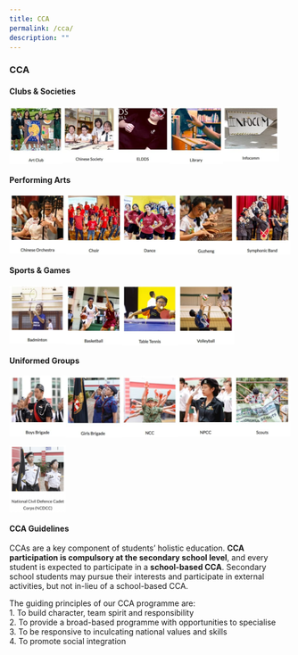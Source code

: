 ```yaml
---
title: CCA
permalink: /cca/
description: ""
---
```

### **CCA**

#### **Clubs & Societies**


<p><a href="https://staging.d1ph2u5puaqsvh.amplifyapp.com/cca/clubs-and-societies/art/">
<img style="width:19%" src="/images/cca1.jpg" align=left>
</a></p>																													 

<p><a href="https://staging.d1ph2u5puaqsvh.amplifyapp.com/cca/clubs-and-societies/chinese-society/">
<img style="width:19%" src="/images/cca2.jpg" align=left>
</a></p>	

<p><a href="https://staging.d1ph2u5puaqsvh.amplifyapp.com/cca/clubs-and-societies/eldds/">
<img style="width:19%" src="/images/cca3.jpg" align=left>
</a></p>	

<p><a href="https://staging.d1ph2u5puaqsvh.amplifyapp.com/cca/clubs-and-societies/library/">
<img style="width:19%" src="/images/cca4.jpg" align=left>
</a></p>	

<p><a href="https://staging.d1ph2u5puaqsvh.amplifyapp.com/cca/clubs-and-societies/infocomm/">
<img style="width:20%" src="/images/cca5.jpg" align=left>
</a></p>	

<br clear="left">

#### **Performing Arts**

<p><a href="https://staging.d1ph2u5puaqsvh.amplifyapp.com/cca/performing-arts/chinese-orchestra/">
<img style="width:20%" src="/images/cca6.jpg" align=left>
</a></p>	

<p><a href="https://staging.d1ph2u5puaqsvh.amplifyapp.com/cca/performing-arts/choir/">
<img style="width:20%" src="/images/cca7.jpg" align=left>
</a></p>	

<p><a href="https://staging.d1ph2u5puaqsvh.amplifyapp.com/cca/performing-arts/dance/">
<img style="width:20%" src="/images/cca8.jpg" align=left>
</a></p>	

<p><a href="https://staging.d1ph2u5puaqsvh.amplifyapp.com/cca/performing-arts/guzheng/">
<img style="width:20%" src="/images/cca9.jpg" align=left>
</a></p>	

<p><a href="https://staging.d1ph2u5puaqsvh.amplifyapp.com/cca/performing-arts/band/">
<img style="width:20%" src="/images/cca10.jpg" align=left>
</a></p>	

<br clear="left">

#### **Sports & Games**

<p><a href="https://staging.d1ph2u5puaqsvh.amplifyapp.com/cca/sports/badminton/">
<img style="width:20%" src="/images/cca11.jpg" align=left>
</a></p>	

<p><a href="https://staging.d1ph2u5puaqsvh.amplifyapp.com/cca/sports/basketball/">
<img style="width:20%" src="/images/cca12.jpg" align=left>
</a></p>	

<p><a href="https://staging.d1ph2u5puaqsvh.amplifyapp.com/cca/sports/volleyball/">
<img style="width:20%" src="/images/cca13.jpg" align=left>
</a></p>	

<p><a href="https://staging.d1ph2u5puaqsvh.amplifyapp.com/cca/sports/table-tennis/">
<img style="width:20%" src="/images/cca14.jpg" align=left>
</a></p>	

<br clear="left">

#### **Uniformed Groups**

<p><a href="https://staging.d1ph2u5puaqsvh.amplifyapp.com/cca/uniformed-group/bb/">
<img style="width:20%" src="/images/cca15.jpg" align=left>
</a></p>	

<p><a href="https://staging.d1ph2u5puaqsvh.amplifyapp.com/cca/uniformed-group/gb/">
<img style="width:20%" src="/images/cca16.jpg" align=left>
</a></p>	

<p><a href="https://staging.d1ph2u5puaqsvh.amplifyapp.com/cca/uniformed-group/ncc/">
<img style="width:20%" src="/images/cca17.jpg" align=left>
</a></p>	

<p><a href="https://staging.d1ph2u5puaqsvh.amplifyapp.com/cca/uniformed-group/npcc/">
<img style="width:20%" src="/images/cca18.jpg" align=left>
</a></p>	

<p><a href="https://staging.d1ph2u5puaqsvh.amplifyapp.com/cca/uniformed-group/scouts/">
<img style="width:20%" src="/images/cca19.jpg" align=left>
</a></p>	

<br clear="left">

<p><a href="https://staging.d1ph2u5puaqsvh.amplifyapp.com/cca/uniformed-group/sjb/">
<img style="width:20%" src="/images/NCDCC.png" align=left>
</a></p>

<br clear="left">

#### **CCA Guidelines**
CCAs are a key component of students’ holistic education. **CCA participation is compulsory at the secondary school level**, and every student is expected to participate in a **school-based CCA**. Secondary school students may pursue their interests and participate in external activities, but not in-lieu of a school-based CCA.

The guiding principles of our CCA programme are:<br>
1\. To build character, team spirit and responsibility<br>
2\. To provide a broad-based programme with opportunities to specialise<br>
3\. To be responsive to inculcating national values and skills<br>
4\. To promote social integration